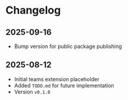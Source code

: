 # Changelog

## 2025-09-16

- Bump version for public package publishing

## 2025-08-12

- Initial teams extension placeholder
- Added `TODO.md` for future implementation
- Version `v0.1.0`
